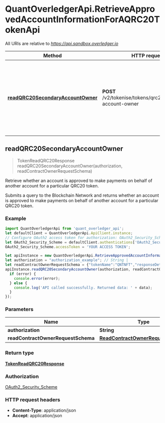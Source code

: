 # QuantOverledgerApi.RetrieveApprovedAccountInformationForAQRC20TokenApi

All URIs are relative to *https://api.sandbox.overledger.io*

Method | HTTP request | Description
------------- | ------------- | -------------
[**readQRC20SecondaryAccountOwner**](RetrieveApprovedAccountInformationForAQRC20TokenApi.md#readQRC20SecondaryAccountOwner) | **POST** /v2/tokenise/tokens/qrc20/secondary-account-owner | Retrieve whether an account is approved to make payments on behalf of another account for a particular QRC20 token.



## readQRC20SecondaryAccountOwner

> TokenReadQRC20Response readQRC20SecondaryAccountOwner(authorization, readContractOwnerRequestSchema)

Retrieve whether an account is approved to make payments on behalf of another account for a particular QRC20 token.

Submits a query to the Blockchain Network and returns whether an account is approved to make payments on behalf of another account for a particular QRC20 token.

### Example

```javascript
import QuantOverledgerApi from 'quant_overledger_api';
let defaultClient = QuantOverledgerApi.ApiClient.instance;
// Configure OAuth2 access token for authorization: OAuth2_Security_Scheme
let OAuth2_Security_Scheme = defaultClient.authentications['OAuth2_Security_Scheme'];
OAuth2_Security_Scheme.accessToken = 'YOUR ACCESS TOKEN';

let apiInstance = new QuantOverledgerApi.RetrieveApprovedAccountInformationForAQRC20TokenApi();
let authorization = "authorization_example"; // String | 
let readContractOwnerRequestSchema = {"tokenName":"QNTNFT","responseDetails":{"name":"Approved Account","type":"bool","value":"true"},"location":{"technology":"Ethereum","network":"Ropsten Testnet"},"requestId":"a7db0ee3-ed9c-409a-9b51-57075a570aa0"}; // ReadContractOwnerRequestSchema | 
apiInstance.readQRC20SecondaryAccountOwner(authorization, readContractOwnerRequestSchema, (error, data, response) => {
  if (error) {
    console.error(error);
  } else {
    console.log('API called successfully. Returned data: ' + data);
  }
});
```

### Parameters


Name | Type | Description  | Notes
------------- | ------------- | ------------- | -------------
 **authorization** | **String**|  | 
 **readContractOwnerRequestSchema** | [**ReadContractOwnerRequestSchema**](ReadContractOwnerRequestSchema.md)|  | 

### Return type

[**TokenReadQRC20Response**](TokenReadQRC20Response.md)

### Authorization

[OAuth2_Security_Scheme](../README.md#OAuth2_Security_Scheme)

### HTTP request headers

- **Content-Type**: application/json
- **Accept**: application/json

